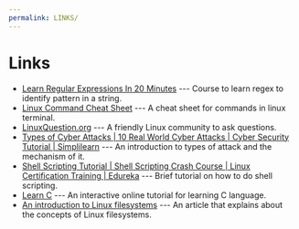 ```yaml
---
permalink: LINKS/
---
```

# Links

* [Learn Regular Expressions In 20 Minutes](https://www.youtube.com/watch?v=rhzKDrUiJVk) --- Course to learn regex to identify pattern in a string.
* [Linux Command Cheat Sheet](https://www.guru99.com/linux-commands-cheat-sheet.html) --- A cheat sheet for commands in linux terminal.
* [LinuxQuestion.org](https://www.linuxquestions.org/questions/) --- A friendly Linux community to ask questions.
* [Types of Cyber Attacks | 10 Real World Cyber Attacks | Cyber Security Tutorial | Simplilearn](https://www.youtube.com/watch?v=9VNHhxRTbSI) --- An introduction to types of attack and the mechanism of it.
* [Shell Scripting Tutorial | Shell Scripting Crash Course | Linux Certification Training | Edureka](https://www.youtube.com/watch?v=GtovwKDemnI) --- Brief tutorial on how to do shell scripting.
* [Learn C](https://www.learn-c.org) --- An interactive online tutorial for learning C language.
* [An introduction to Linux filesystems](https://opensource.com/life/16/10/introduction-linux-filesystems) --- An article that explains about the concepts of Linux filesystems.

